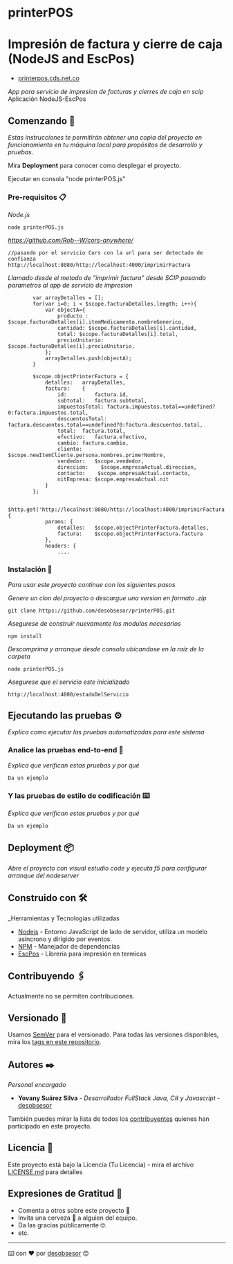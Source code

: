 # printerPOS
Impresión de factura y cierre de caja (NodeJS and EscPos)
============
* [printerpos.cds.net.co](http://cds.net.co)

_App para servicio de impresion de facturas y cierres de caja en scip_
Aplicación NodeJS-EscPos


## Comenzando 🚀

_Estas instrucciones te permitirán obtener una copia del proyecto en funcionamiento en tu máquina local para propósitos de desarrollo y pruebas._

Mira **Deployment** para conocer como desplegar el proyecto.

Ejecutar en consola "node printerPOS.js"


### Pre-requisitos 📋

_Node.js_
```
node printerPOS.js
```
_https://github.com/Rob--W/cors-anywhere/_
```
//pasando por el servicio Cors con la url para ser detectado de confianza
http://localhost:8080/http://localhost:4000/imprimirFactura
```
_Llamado desde el metodo de "imprimir factura" desde SCIP pasando parametros al app de servicio de impresion_
```
        var arrayDetalles = [];
        for(var i=0; i < $scope.facturaDetalles.length; i++){
            var objectA={
                producto : $scope.facturaDetalles[i].itemMedicamento.nombreGenerico,
                cantidad: $scope.facturaDetalles[i].cantidad,
                total: $scope.facturaDetalles[i].total,
                precioUnitario: $scope.facturaDetalles[i].precioUnitario,
            };
            arrayDetalles.push(objectA);
        }

        $scope.objectPrinterFactura = {
            detalles:   arrayDetalles,
            factura:    {
                id:         factura.id,
                subtotal:   factura.subtotal,
                impuestosTotal: factura.impuestos.total==undefined?0:factura.impuestos.total,
                descuentosTotal:    factura.descuentos.total==undefined?0:factura.descuentos.total,
                total:  factura.total,
                efectivo:   factura.efectivo,
                cambio: factura.cambio,
                cliente:    $scope.newItemCliente.persona.nombres.primerNombre,
                vendedor:   $scope.vendedor,
                direccion:    $scope.empresaActual.direccion,
                contacto:    $scope.empresaActual.contacto,
                nitEmpresa: $scope.empresaActual.nit
            }
        };

        $http.get('http://localhost:8080/http://localhost:4000/imprimirFactura', {
            params: {
                detalles:   $scope.objectPrinterFactura.detalles,
                factura:    $scope.objectPrinterFactura.factura
            },
            headers: {
                ....
```

### Instalación 🔧

_Para usar este proyecto continue con los siguientes pasos_

_Genere un clon del proyecto o descargue una version en formato .zip_
```
git clone https://github.com/desobsesor/printerPOS.git
```
_Asegurese de construir nuevamente los modulos necesarios_
```
npm install
```
_Descomprima y arranque desde consola ubicandose en la raiz de la carpeta_
```
node printerPOS.js
```
_Asegurese que el servicio este inicializado_
```
http://localhost:4000/estadoDelServicio
```

## Ejecutando las pruebas ⚙️

_Explica como ejecutar las pruebas automatizadas para este sistema_

### Analice las pruebas end-to-end 🔩

_Explica que verifican estas pruebas y por qué_

```
Da un ejemplo
```

### Y las pruebas de estilo de codificación ⌨️

_Explica que verifican estas pruebas y por qué_

```
Da un ejemplo
```

## Deployment 📦

_Abre el proyecto con visual estudio code y ejecuta f5 para configurar arranque del nodeserver_

## Construido con 🛠️

_Herramientas y Tecnologias utilizadas

* [Nodejs](https://nodejs.org/es//) - Entorno JavaScript de lado de servidor, utiliza un modelo asíncrono y dirigido por eventos.
* [NPM](https://www.npmjs.com/) - Manejador de dependencias
* [EscPos](https://www.npmjs.com/package/escpos) - Libreria para impresión en termicas

## Contribuyendo 🖇️

Actualmente no se permiten contribuciones.

## Versionado 📌

Usamos [SemVer](http://semver.org/) para el versionado. Para todas las versiones disponibles, mira los [tags en este repositorio](https://github.com/tu/proyecto/tags).

## Autores ✒️

_Personal encargado_

* **Yovany Suárez Silva** - *Desarrollador FullStack Java, C# y Javascript* - [desobsesor](https://github.com/desobsesor)


También puedes mirar la lista de todos los [contribuyentes](https://github.com/your/project/contributors) quíenes han participado en este proyecto. 

## Licencia 📄

Este proyecto está bajo la Licencia (Tu Licencia) - mira el archivo [LICENSE.md](LICENSE.md) para detalles

## Expresiones de Gratitud 🎁

* Comenta a otros sobre este proyecto 📢
* Invita una cerveza 🍺 a alguien del equipo. 
* Da las gracias públicamente 🤓.
* etc.

---
⌨️ con ❤️ por [desobsesor](https://github.com/desobsesor) 😊
